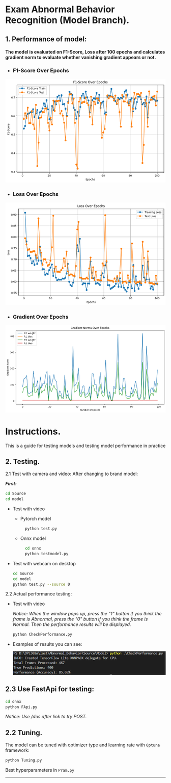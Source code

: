 # Exam Abnormal Behavior Recognition (Model Branch).



<!-- ABOUT THE PROJECT -->
## 1. Performance of model: ##

#### The model is evaluated on F1-Score, Loss after 100 epochs and calculates gradient norm to evaluate whether vanishing gradient appears or not. ####

<a id="about-the-branch"></a>
  - ### F1-Score Over Epochs ###
  
![img_f1](ReadMeImage/F1OverEpochs.png)

  - ### Loss Over Epochs ###
  
![img_loss](ReadMeImage/LossOverEpochs.png)

  - ### Gradient Over Epochs ###
  
![img_gradient](ReadmeImage/GradientNorm.png)

<!-- GETTING STARTED -->
# Instructions. #
<a id="getting-started"></a>

This is a guide for testing models and testing model performance in practice

## 2. Testing.

2.1 Test with camera and video:
   After changing to brand model:
  
  ***First:***
  
  ```bash
  cd Source
  cd model
  ```

  - Test with video
  
    - Pytorch model
      ```sh
        python test.py
        ```
    - Onnx model
      ```sh
        cd onnx
        python testmodel.py
        ```

  - Test with webcam on desktop
    ```sh
    cd Source
    cd model
    python test.py --source 0
    ```
2.2 Actual performance testing:
  - Test with video

    *Notice: When the window pops up, press the "1" button if you think the frame is Abnormal, press the "0" button if you think the frame is Normal. Then the performance results will be displayed.*
  
    ```sh
    python CheckPerformance.py
    ```
  - Examples of results you can see:
  
    ![Alt text](ReadMeImage/ResultPerformance.png)



## 2.3 Use FastApi for testing:

  ```sh
  cd onnx
  python FApi.py
  ```

*Notice: Use /dos after link to try POST.*

## 2.2 Tuning.

  The model can be tuned with optimizer type and learning rate with ``Optuna`` framework:

  ```sh
  python Tuning.py
  ```
    
  Best hyperparameters in ``Pram.py``

----------------------------------------------------------------











